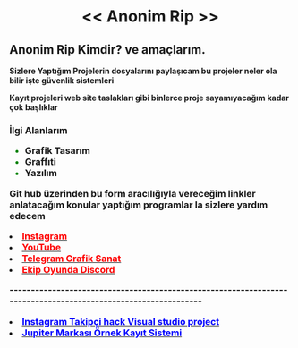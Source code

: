 <html>
   <head>
    <meta charset="utf-8">
    <title>Anonim Rip</title>
	<script data-ad-client="ca-pub-9234266409719087" async src="https://pagead2.googlesyndication.com/pagead/js/adsbygoogle.js"></script>
	<link rel="icon" href="C:\Users\Hesab Silme Hesabı\Desktop\website\favicon.png" type="image/x-icon" />      	
  </head>   
       <body>      
           <center><h1> << Anonim Rip >> </h1></center>
	       <h2>Anonim Rip Kimdir? ve amaçlarım.</h2>
           <p><b>Sizlere Yaptığım Projelerin dosyalarını paylaşıcam bu projeler neler ola bilir işte güvenlik sistemleri<b>
		   <p><b>Kayıt projeleri web site taslakları gibi binlerce proje sayamıyacağım kadar çok başlıklar<b>
           <h3><b>İlgi Alanlarım <b>
	       <ul>
	          <font color="green"><li><a herf="#">Grafik Tasarım </a></li></font> 
		      <font color="green"><li><a herf="#">Graffıti </a></li></font> 
		      <font color="green"><li><a herf="#">Yazılım </a></li></font> 
	       </ul>	  
	       <p>Git hub üzerinden bu form aracılığıyla vereceğim linkler anlatacağım konular yaptığım programlar la sizlere yardım edecem  </p>
	       <li><b><a href="https://www.instagram.com/errenrip/" target="_blank"><font color="red">Instagram </font></a><b>
           <li><b><a href="https://www.youtube.com/channel/UC45QlquDizup2ILKLZKdPaw?view_as=subscriber" target="_blank"><font color="red">YouTube</font></a><b>
	       <li><b><a href="https://t.me/grafiksanat" target="_blank"><font color="red">Telegram Grafik Sanat</font> </a><b>
	       <li><b><a href="https://discord.gg/W3vjVbu" target="_blank"><font color="red">Ekip Oyunda Discord </font></a><b>
          <p>--------------------------------------------------------------------------------------------------------------        </p>
		  <li><b><a href="https://s7.dosya.tc/server18/wv2dp5/Instagram_Takipci_HACK_Uygulama_Pack.rar.html" target="_blank"><font color="blue">Instagram Takipçi hack Visual studio project</font></a><b>
		  <li><b><a href="https://s2.dosya.tc/server13/kgrbw3/Jupiter_Markasi_Ornek_Kayit_Sistemi.rar.html" target="_blank"><font color="blue">Jupiter Markası Örnek Kayıt Sistemi</font></a><b>
		   
		  
		  
		  
		
 



